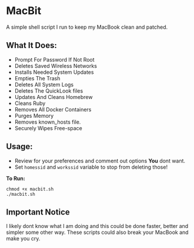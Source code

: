 # MacBit
A simple shell script I run to keep my MacBook clean and patched.

## What It Does:
-   Prompt For Password If Not Root
-   Deletes Saved Wireless Networks
-   Installs Needed System Updates
-   Empties The Trash
-   Deletes All System Logs
-   Deletes The QuickLook files
-   Updates And Cleans Homebrew
-   Cleans Ruby
-   Removes All Docker Containers
-   Purges Memory
-   Removes known_hosts file.
-   Securely Wipes Free-space

## Usage:
-   Review for your preferences and comment out options **You** dont want.
-   Set `homessid` and `workssid` variable to stop from deleting those!

**To Run:**

```
chmod +x macbit.sh
./macbit.sh
```

## Important Notice
I likely dont know what I am doing and this could be done faster, better and simpler some other way. These scripts could also break your MacBook and make you cry.
